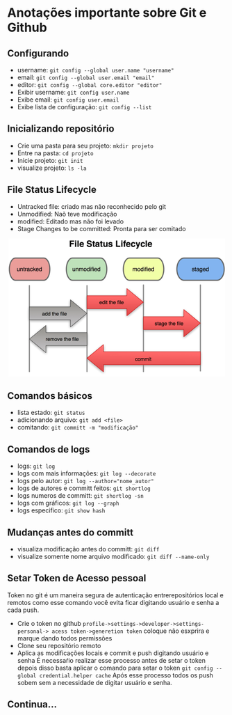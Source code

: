 # Anotações importante sobre Git e Github

## Configurando
- username: `git config --global user.name "username"`
- email: `git config --global user.email "email"`
- editor: `git config --global core.editor "editor"`
- Exibir username: `git config user.name`
- Exibe email: `git config user.email`
- Exibe lista de configuração: `git config --list`

## Inicializando repositório
- Crie uma pasta para seu projeto: `mkdir projeto`
- Entre na pasta: `cd projeto`
- Inicie projeto: `git init`
- visualize projeto: `ls -la`

## File Status Lifecycle
- Untracked file: criado mas não reconhecido pelo git
- Unmodified: Naõ teve modificação
- modified: Editado mas não foi levado
- Stage Changes to be committed: Pronta para ser comitado

<p align="center"> <img src="https://github.com/wsalmeida/git_comandos/blob/main/src/lifecycle.png">

## Comandos básicos
- lista estado: `git status`
- adicionando arquivo: `git add <file>`
- comitando: `git committ -m "modificação"`

## Comandos de logs
- logs: `git log`
- logs com mais informações: `git log --decorate`
- logs pelo autor: `git log --author="nome_autor"`
- logs de autores e committ feitos: `git shortlog`
- logs numeros de committ: `git shortlog -sn`
- logs com gráficos: `git log --graph`
- logs especifico: `git show hash`

## Mudanças antes do committ
- visualiza modificação antes do committ: `git diff`
- visualize somente nome arquivo modificado: `git diff --name-only`

## Setar Token de Acesso pessoal
Token no git é um maneira segura de autenticação entrerepositórios local e 
remotos como esse comando você evita ficar digitando usuário e senha a cada push.
 - Crie o token no github `profile->settings->developer->settings-personal->
acess token->generetion token` coloque não esxprira e marque dando todos permissões
 - Clone seu repositório remoto
 - Aplica as modificações locais e commit e push digitando usuário e senha
É necessaŕio realizar esse processo antes de setar o token depois disso basta
aplicar o comando para setar o token 
`git config --global credential.helper cache`
Após esse processo todos os push sobem sem a necessidade de digitar usuário e 
senha.

## Continua...
